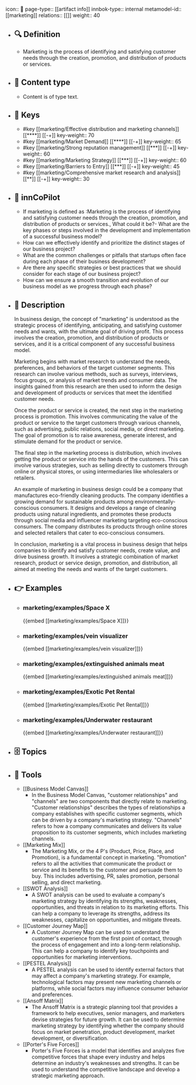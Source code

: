 icon:: 🧿
page-type:: [[artifact info]]
innbok-type:: internal
metamodel-id:: [[marketing]]
relations:: [[]]
weight:: 40

- ## 🔍 Definition
  - Marketing is the process of identifying and satisfying customer needs through the creation, promotion, and distribution of products or services.
- ## 📰 Content type 
  - Content is of type text.
  
- ## 🔑 Keys
  - #key [[marketing/Effective distribution and marketing channels]] [[****]] [[-+]]
    key-weight:: 70
  - #key [[marketing/Market Demand]] [[****]] [[-+]]
    key-weight:: 65
  - #key [[marketing/Strong reputation management]] [[***]] [[-+]]
    key-weight:: 60
  - #key [[marketing/Marketing Strategy]] [[***]] [[-+]]
    key-weight:: 60
  - #key [[marketing/Barriers to Entry]] [[***]] [[-+]]
    key-weight:: 45
  - #key [[marketing/Comprehensive market research and analysis]] [[**]] [[-+]]
    key-weight:: 30
- ## 🤖 innCoPilot
  - If marketing is defined as :Marketing is the process of identifying and satisfying customer needs through the creation, promotion, and distribution of products or services., What could it be?- What are the key phases or steps involved in the development and implementation of a successful business model?
  - How can we effectively identify and prioritize the distinct stages of our business project?
  - What are the common challenges or pitfalls that startups often face during each phase of their business development?
  - Are there any specific strategies or best practices that we should consider for each stage of our business project?
  - How can we ensure a smooth transition and evolution of our business model as we progress through each phase?
- ## 📖 Description
  In business design, the concept of "marketing" is understood as the strategic process of identifying, anticipating, and satisfying customer needs and wants, with the ultimate goal of driving profit. This process involves the creation, promotion, and distribution of products or services, and it is a critical component of any successful business model.
  
  Marketing begins with market research to understand the needs, preferences, and behaviors of the target customer segments. This research can involve various methods, such as surveys, interviews, focus groups, or analysis of market trends and consumer data. The insights gained from this research are then used to inform the design and development of products or services that meet the identified customer needs.
  
  Once the product or service is created, the next step in the marketing process is promotion. This involves communicating the value of the product or service to the target customers through various channels, such as advertising, public relations, social media, or direct marketing. The goal of promotion is to raise awareness, generate interest, and stimulate demand for the product or service.
  
  The final step in the marketing process is distribution, which involves getting the product or service into the hands of the customers. This can involve various strategies, such as selling directly to customers through online or physical stores, or using intermediaries like wholesalers or retailers.
  
  An example of marketing in business design could be a company that manufactures eco-friendly cleaning products. The company identifies a growing demand for sustainable products among environmentally-conscious consumers. It designs and develops a range of cleaning products using natural ingredients, and promotes these products through social media and influencer marketing targeting eco-conscious consumers. The company distributes its products through online stores and selected retailers that cater to eco-conscious consumers.
  
  In conclusion, marketing is a vital process in business design that helps companies to identify and satisfy customer needs, create value, and drive business growth. It involves a strategic combination of market research, product or service design, promotion, and distribution, all aimed at meeting the needs and wants of the target customers.
- ## 👉 Examples
  - ### marketing/examples/Space X
    {{embed [[marketing/examples/Space X]]}}
  - ### marketing/examples/vein visualizer
    {{embed [[marketing/examples/vein visualizer]]}}
  - ### marketing/examples/extinguished animals meat
    {{embed [[marketing/examples/extinguished animals meat]]}}
  - ### marketing/examples/Exotic Pet Rental
    {{embed [[marketing/examples/Exotic Pet Rental]]}}
  - ### marketing/examples/Underwater restaurant
    {{embed [[marketing/examples/Underwater restaurant]]}}
  
- ## 🗄️ Topics
  
- ## 🧰 Tools
  - [[Business Model Canvas]]
    - In the Business Model Canvas, "customer relationships" and "channels" are two components that directly relate to marketing. "Customer relationships" describes the types of relationships a company establishes with specific customer segments, which can be driven by a company's marketing strategy. "Channels" refers to how a company communicates and delivers its value proposition to its customer segments, which includes marketing channels.
  - [[Marketing Mix]]
    - The Marketing Mix, or the 4 P's (Product, Price, Place, and Promotion), is a fundamental concept in marketing. "Promotion" refers to all the activities that communicate the product or service and its benefits to the customer and persuade them to buy. This includes advertising, PR, sales promotion, personal selling, and direct marketing.
  - [[SWOT Analysis]]
    - A SWOT analysis can be used to evaluate a company's marketing strategy by identifying its strengths, weaknesses, opportunities, and threats in relation to its marketing efforts. This can help a company to leverage its strengths, address its weaknesses, capitalize on opportunities, and mitigate threats.
  - [[Customer Journey Map]]
    - A Customer Journey Map can be used to understand the customer's experience from the first point of contact, through the process of engagement and into a long-term relationship. This can help a company to identify key touchpoints and opportunities for marketing interventions.
  - [[PESTEL Analysis]]
    - A PESTEL analysis can be used to identify external factors that may affect a company's marketing strategy. For example, technological factors may present new marketing channels or platforms, while social factors may influence consumer behavior and preferences.
  - [[Ansoff Matrix]]
    - The Ansoff Matrix is a strategic planning tool that provides a framework to help executives, senior managers, and marketers devise strategies for future growth. It can be used to determine marketing strategy by identifying whether the company should focus on market penetration, product development, market development, or diversification.
  - [[Porter's Five Forces]]
    - Porter's Five Forces is a model that identifies and analyzes five competitive forces that shape every industry and helps determine an industry's weaknesses and strengths. It can be used to understand the competitive landscape and develop a strategic marketing approach.

